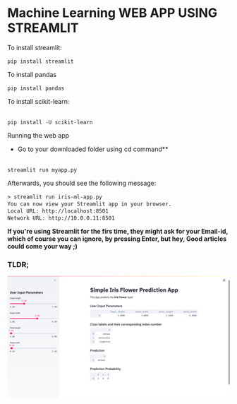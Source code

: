 # Machine Learning WEB APP USING STREAMLIT

To install streamlit:

```
pip install streamlit

```

To install pandas

```
pip install pandas

```

To install scikit-learn:

```

pip install -U scikit-learn

```

Running the web app 

- Go to your downloaded folder using cd command**

```

streamlit run myapp.py

```

Afterwards, you should see the following message:

```
> streamlit run iris-ml-app.py
You can now view your Streamlit app in your browser.
Local URL: http://localhost:8501
Network URL: http://10.0.0.11:8501

```

**If you're using Streamlit for the firs time, they might ask for your Email-id, which of course you can ignore, by pressing Enter, but hey, Good articles could
come your way ;)**


### TLDR;


![alt text](https://github.com/neel1304/Iris-flower-class-label-web-app/blob/master/webapp.png?raw=true)

